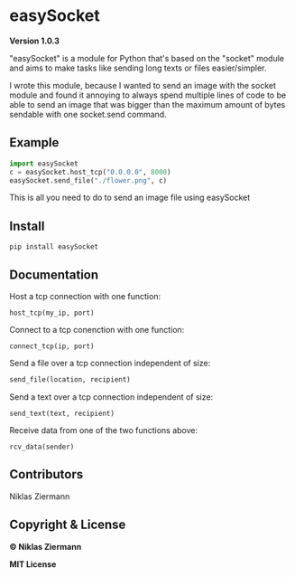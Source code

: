 # easySocket
**Version 1.0.3**

"easySocket" is a module for Python that's based on the "socket" module and aims to make tasks like sending long texts or files easier/simpler.

I wrote this module, because I wanted to send an image with the socket module and found it annoying to always spend multiple lines of code to be able to send an image that was bigger than the maximum amount of bytes sendable with one socket.send command.



## Example

```python
import easySocket
c = easySocket.host_tcp("0.0.0.0", 8000)
easySocket.send_file("./flower.png", c)
```

This is all you need to do to send an image file using easySocket



## Install

```shell
pip install easySocket
```



## Documentation

Host a tcp connection with one function:

```
host_tcp(my_ip, port)
```

Connect to a tcp conenction with one function:	

```
connect_tcp(ip, port)
```

Send a file over a tcp connection independent of size:

```python
send_file(location, recipient)
```

Send a text over a tcp connection independent of size:		

```
send_text(text, recipient)
```

Receive data from one of the two functions above:

```
rcv_data(sender)
```



## Contributors

Niklas Ziermann



## Copyright & License

**© Niklas Ziermann** 

**MIT License**


